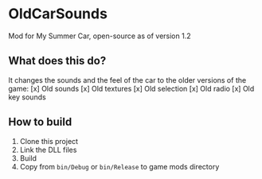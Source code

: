 # OldCarSounds
Mod for My Summer Car, open-source as of version 1.2

## What does this do?
It changes the sounds and the feel of the car to the older versions of the game:
[x] Old sounds
[x] Old textures
[x] Old selection
[x] Old radio
[x] Old key sounds

## How to build
1. Clone this project
2. Link the DLL files
3. Build
4. Copy from `bin/Debug` or `bin/Release` to game mods directory
